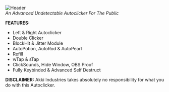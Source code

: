 
![Header](https://akki.vip/assets/css/images/header.png)
<br>
<i>An Advanced Undetectable Autoclicker For The Public</i>

**FEATURES:**
- Left & Right Autoclicker
- Double Clicker
- BlockHit & Jitter Module
- AutoPotion, AutoRod & AutoPearl
- Refill
- wTap & sTap
- ClickSounds, Hide Window, OBS Proof
- Fully Keybinded & Advanced Self Destruct



**DISCLAIMER:**
Akki Industries takes absolutely no responsibility for what you do with this Autoclicker.
